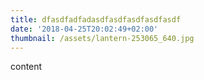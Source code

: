 ```yaml
---
title: dfasdfadfadasdfasdfasdfasdfasdf
date: '2018-04-25T20:02:49+02:00'
thumbnail: /assets/lantern-253065_640.jpg
---
```

content
